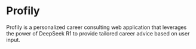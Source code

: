 # Profily
Profily is a personalized career consulting web application that leverages the power of DeepSeek R1 to provide tailored career advice based on user input.
